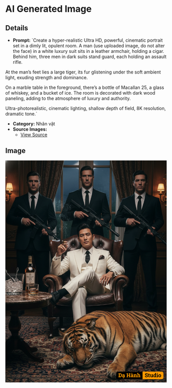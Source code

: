 # AI Generated Image

## Details
- **Prompt:** `Create a hyper-realistic Ultra HD, powerful, cinematic portrait set in a dimly lit, opulent room. A man (use uploaded image, do not alter the face) in a white luxury suit sits in a leather armchair, holding a cigar. Behind him, three men in dark suits stand guard, each holding an assault rifle.

At the man’s feet lies a large tiger, its fur glistening under the soft ambient light, exuding strength and dominance.

On a marble table in the foreground, there’s a bottle of Macallan 25, a glass of whiskey, and a bucket of ice. The room is decorated with dark wood paneling, adding to the atmosphere of luxury and authority.

Ultra-photorealistic, cinematic lighting, shallow depth of field, 8K resolution, dramatic tone.`
- **Category:** Nhân vật
- **Source Images:**
  - [View Source](https://raw.githubusercontent.com/lenzcomvth/Somethings/main/Models/Female/Female3.jpg)

## Image
![AI Generated Image](./image-2025-10-15T11-35-12-143Z-hfxci.png)